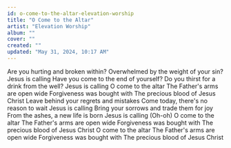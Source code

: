```yaml
---
id: o-come-to-the-altar-elevation-worship
title: "O Come to the Altar"
artist: "Elevation Worship"
album: ""
cover: ""
created: ""
updated: "May 31, 2024, 10:17 AM"
---
```


Are you hurting and broken within?
Overwhelmed by the weight of your sin?
Jesus is calling
Have you come to the end of yourself?
Do you thirst for a drink from the well?
Jesus is calling
O come to the altar
The Father's arms are open wide
Forgiveness was bought with
The precious blood of Jesus Christ
Leave behind your regrets and mistakes
Come today, there's no reason to wait
Jesus is calling
Bring your sorrows and trade them for joy
From the ashes, a new life is born
Jesus is calling (Oh-oh)
O come to the altar
The Father's arms are open wide
Forgiveness was bought with
The precious blood of Jesus Christ
O come to the altar
The Father's arms are open wide
Forgiveness was bought with
The precious blood of Jesus Christ